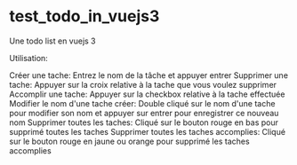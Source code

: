 # test_todo_in_vuejs3
Une todo list en vuejs 3

Utilisation:

   Créer une tache:  Entrez le nom de la tâche et appuyer entrer
   Supprimer une tache: Appuyer sur la croix relative à la tache que vous voulez supprimer
   Accomplir une tache: Appuyer sur la checkbox relative à la tache effectuée
   Modifier le nom d'une tache créer: Double cliqué sur le nom d'une tache pour modifier son nom et appuyer sur entrer pour enregistrer ce nouveau nom
   Supprimer toutes les taches: Cliqué sur le bouton rouge en bas pour supprimé toutes les taches
   Supprimer toutes les taches accomplies: Cliqué sur le bouton rouge en jaune ou orange pour supprimé les taches accomplies

 